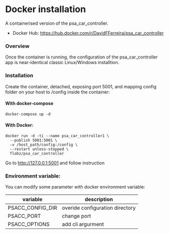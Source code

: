 # Docker installation

A containerised version of the psa_car_controller.
- Docker Hub: https://hub.docker.com/r/DavidFFerreira/psa_car_controller

### Overview
Once the container is running, the configuration of the psa_car_controller app is near-identical classic Linux/Windows installtion.

### Installation
Create the container, detached, exposing port 5001, and mapping config folder on your host to /config inside the container:

#### With docker-compose
```
docker-compose up -d
```
#### With Docker:
```
docker run -d -ti --name psa_car_controller1 \
  --publish 5001:5001 \
  -v /host_path/config:/config \
  --restart unless-stopped \
  flobz/psa_car_controller
```
Go to http://127.0.0.1:5001 and follow instruction

### Environment variable:
You can modify some parameter with docker environment variable:

|variable         | description                     |
|-----------------|---------------------------------|
|PSACC_CONFIG_DIR | overide configuration directory |
|PSACC_PORT       | change port                     |
|PSACC_OPTIONS    | add cli argurment               |



